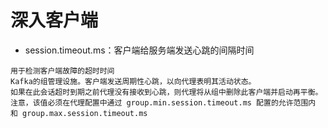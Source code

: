 # 深入客户端

- session.timeout.ms：客户端给服务端发送心跳的间隔时间
```
用于检测客户端故障的超时时间
Kafka的组管理设施。客户端发送周期性心跳，以向代理表明其活动状态。
如果在此会话超时到期之前代理没有接收到心跳，则代理将从组中删除此客户端并启动再平衡。
注意，该值必须在代理配置中通过 group.min.session.timeout.ms 配置的允许范围内
和 group.max.session.timeout.ms
```
